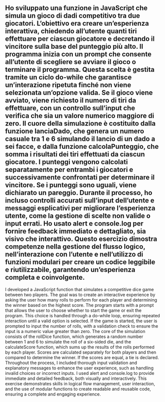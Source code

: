 
Ho sviluppato una funzione in JavaScript che simula un gioco di dadi competitivo tra due giocatori. L’obiettivo era creare un’esperienza interattiva, chiedendo all’utente quanti tiri effettuare per ciascun giocatore e decretando il vincitore sulla base del punteggio più alto. Il programma inizia con un prompt che consente all’utente di scegliere se avviare il gioco o terminare il programma. Questa scelta è gestita tramite un ciclo do-while che garantisce un’interazione ripetuta finché non viene selezionata un’opzione valida. Se il gioco viene avviato, viene richiesto il numero di tiri da effettuare, con un controllo sull’input che verifica che sia un valore numerico maggiore di zero. Il cuore della simulazione è costituito dalla funzione lanciaDado, che genera un numero casuale tra 1 e 6 simulando il lancio di un dado a sei facce, e dalla funzione calcolaPunteggio, che somma i risultati dei tiri effettuati da ciascun giocatore. I punteggi vengono calcolati separatamente per entrambi i giocatori e successivamente confrontati per determinare il vincitore. Se i punteggi sono uguali, viene dichiarato un pareggio. Durante il processo, ho incluso controlli accurati sull’input dell’utente e messaggi esplicativi per migliorare l’esperienza utente, come la gestione di scelte non valide o input errati. Ho usato alert e console.log per fornire feedback immediato e dettagliato, sia visivo che interattivo. Questo esercizio dimostra competenze nella gestione del flusso logico, nell’interazione con l’utente e nell’utilizzo di funzioni modulari per creare un codice leggibile e riutilizzabile, garantendo un’esperienza completa e coinvolgente.  
---------------------------------------------------------------------------------------------------------------------------------------------------------------------------------------------------------------------------------------------------------------------------------------------------------------------------------------------------------------------------------------------------------------------------------------------------------------------------------------------------------------------------------------------------------------------------------------------------------------------------------------------------------------------------------------------------------------------------------------------------------------------------------------------------------------------------------------------------------------------------------------------------------------------------------------------------------------------------------------------------------------------------------------------------------------------------------------------------------------------------------------------------------------------------------------------------------------------------------------------------------------------------------------------------------------------------------------------------------------------------------------------------------------------------------------------------------------------------------------------------------------------------------------------------------------------------------------------------------------------------------------------------------------------------------------------------------------------------

I developed a JavaScript function that simulates a competitive dice game between two players. The goal was to create an interactive experience by asking the user how many rolls to perform for each player and determining the winner based on the highest score. The program starts with a prompt that allows the user to choose whether to start the game or exit the program. This choice is handled through a do-while loop, ensuring repeated interaction until a valid option is selected. If the game is started, the user is prompted to input the number of rolls, with a validation check to ensure the input is a numeric value greater than zero. The core of the simulation consists of the rollDice function, which generates a random number between 1 and 6 to simulate the roll of a six-sided die, and the calculateScore function, which sums up the results of the rolls performed by each player. Scores are calculated separately for both players and then compared to determine the winner. If the scores are equal, a tie is declared. Throughout the process, I included thorough input validation and explanatory messages to enhance the user experience, such as handling invalid choices or incorrect inputs. I used alert and console.log to provide immediate and detailed feedback, both visually and interactively. This exercise demonstrates skills in logical flow management, user interaction, and the use of modular functions to create readable and reusable code, ensuring a complete and engaging experience.

